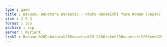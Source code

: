 ```yaml
---
type : game
title : Bakusou Dekotora Densetsu - Otoko Hanamichi Yume Roman (Japan)
size : 2.5 G
format : iso
archive : zip
server : myrient
link2 : Bakusou%20Dekotora%20Densetsu%20-%20Otoko%20Hanamichi%20Yume%20Roman%20%28Japan%29
---
```


